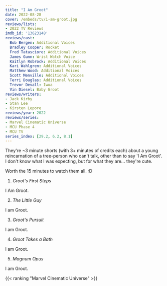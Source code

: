 ```yaml
---
title: "I Am Groot"
date: 2022-08-28
cover: /embeds/tv/i-am-groot.jpg
reviews/lists:
- 2022 TV Reviews
imdb_id: '13623148'
reviews/cast:
  Bob Bergen: Additional Voices
  Bradley Cooper: Rocket
  Fred Tatasciore: Additional Voices
  James Gunn: Wrist Watch Voice
  Kaitlyn Robrock: Additional Voices
  Kari Wahlgren: Additional Voices
  Matthew Wood: Additional Voices
  Scott Menville: Additional Voices
  Terri Douglas: Additional Voices
  Trevor Devall: Iwua
  Vin Diesel: Baby Groot
reviews/writers:
- Jack Kirby
- Stan Lee
- Kirsten Lepore
reviews/year: 2022
reviews/series:
- Marvel Cinematic Universe
- MCU Phase 4
- MCU TV
series_index: [29.2, 6.2, 8.1]
---
```

They're ~3 minute shorts (with 3+ minutes of credits each) about a young reincarnation of a tree-person who can't talk, other than to say 'I Am Groot'. I don't know what I was expecting, but for what they are... they're cute. 

Worth the 15 minutes to watch them all. :D 

<!--more-->

1. *Groot's First Steps*

I Am Groot. 

2. *The Little Guy*

I am Groot. 

3. *Groot's Pursuit*

I am Groot. 

4. *Groot Takes a Bath*

I am Groot. 

5. *Magnum Opus*

I am Groot. 

{{< ranking "Marvel Cinematic Universe" >}}